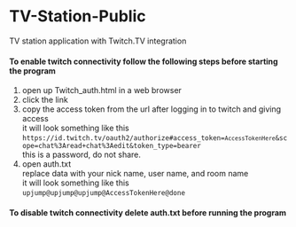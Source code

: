 # TV-Station-Public
TV station application with Twitch.TV integration

<h4>To enable twitch connectivity follow the following steps before starting the program</h4>
<ol>
  <li>open up Twitch_auth.html in a web browser</li>
  <li>click the link</li>
  <li>copy the access token from the url after logging in to twitch and giving access<br>it will look something like this<br><code>https://id.twitch.tv/oauth2/authorize#access_token=<code>AccessTokenHere</code>&scope=chat%3Aread+chat%3Aedit&token_type=bearer</code><br>this is a password, do not share.</li>
  <li>open auth.txt<br>replace data with your nick name, user name, and room name<br>it will look something like this<br><code>upjump@upjump@upjump@AccessTokenHere@done</code></li>
</ol>
<h4>To disable twitch connectivity delete auth.txt before running the program</h4>
